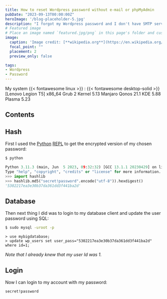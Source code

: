 ```yaml
---
title: How to reset Wordpress password without e-mail or phpMyAdmin
pubDate: "2023-09-13T00:00:00Z"
heroImage: '/blog-placeholder-5.jpg'
description: "I forgot my Wordpress password and I don't have SMTP services operational on my server at the moment so I had to do run a few Python commands and then login to the mysql client and update my user password field manually. Here's how I did it."
# Featured image
# Place an image named `featured.jpg/png` in this page's folder and customize its options here.
image:
  caption: 'Image credit: [**wikipedia.org**](https://en.wikipedia.org/wiki/WordPress.com#/media/File:WordPress_blue_logo.svg)'
  focal_point: ""
  placement: 2
  preview_only: false

tags:
- Wordpress
- Password
---
```


My system {{< fontawesome linux >}}
: {{< fontawesome desktop-solid >}} [Lenovo Legion T5] x86_64 Grub 2 Kernel 5.13 Manjaro Qonos 21.1 KDE 5.88 Plasma 5.23

## Contents

## Hash

First I used the [Python] [REPL] to get the encrypted version of my chosen
password:


```bash
$ python
```
```python
Python 3.11.3 (main, Jun  5 2023, 09:32:32) [GCC 13.1.1 20230429] on linux
Type "help", "copyright", "credits" or "license" for more information.
>>> import hashlib
>>> hashlib.md5("secret!password".encode("utf-8")).hexdigest()
'5302217ea3e30b37da361dd3f441ba2d'
```

## Database

Then next thing I did was to login to my database client and update the user
password using SQL:

```bash
$ sudo mysql -uroot -p
```
```mysql
> use mybigdatabase;
> update wp_users set user_pass="5302217ea3e30b37da361dd3f441ba2d" where id=1;
```

_Note that I already knew that my user Id was 1._

## Login

Now I can login to my account with my password:

    secret!password


[Python]:               https://www.python.org/
[REPL]:                 https://codewith.mu/en/tutorials/1.2/repl
